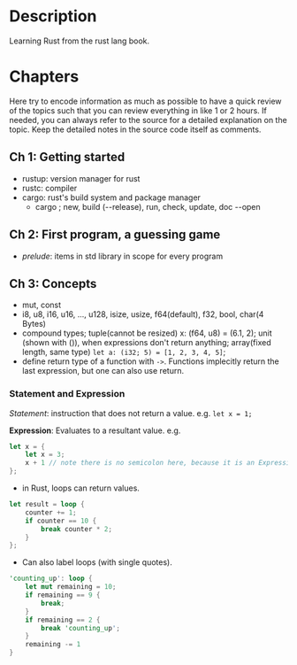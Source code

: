 # Description

Learning Rust from the rust lang book.

# Chapters

Here try to encode information as much as possible to have a quick review of the
topics such that you can review everything in like 1 or 2 hours. If needed, you
can always refer to the source for a detailed explanation on the topic. Keep the
detailed notes in the source code itself as comments.

## Ch 1: Getting started

* rustup: version manager for rust
* rustc: compiler
* cargo: rust's build system and package manager
    * cargo ; new, build (--release), run, check, update, doc --open

## Ch 2: First program, a guessing game

* *prelude*: items in std library in scope for every program

## Ch 3: Concepts

* mut, const
* i8, u8, i16, u16, ..., u128, isize, usize, f64(default), f32, bool,
char(4 Bytes)
* compound types; tuple(cannot be resized) x: (f64, u8) = (6.1, 2); unit (shown
with ()), when expressions don't return anything; array(fixed length, same type)
`let a: (i32; 5) = [1, 2, 3, 4, 5]`;
* define return type of a function with `->`. Functions implecitly return the
last expression, but one can also use return.

### Statement and Expression
*Statement*: instruction that does not return a value. e.g. `let x = 1;`

**Expression**: Evaluates to a resultant value. e.g.
```Rust
let x = {
    let x = 3;
    x + 1 // note there is no semicolon here, because it is an Expression.
};
```

* in Rust, loops can return values.
```Rust
let result = loop {
    counter += 1;
    if counter == 10 {
        break counter * 2;
    }
};
```

* Can also label loops (with single quotes).
```rust
'counting_up': loop {
    let mut remaining = 10;
    if remaining == 9 {
        break;
    }
    if remaining == 2 {
        break 'counting_up';
    }
    remaining -= 1
}
```